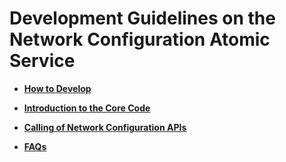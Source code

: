 # Development Guidelines on the Network Configuration Atomic Service<a name="EN-US_TOPIC_0000001111966036"></a>

-   **[How to Develop](guide-atomic-service-netconfig-overview.md)**  

-   **[Introduction to the Core Code](guide-atomic-service-netconfig-logic.md)**  

-   **[Calling of Network Configuration APIs](guide-atomic-service-netconfig-api.md)**  

-   **[FAQs](faqs.md)**  


